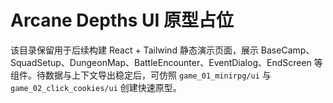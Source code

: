 # Arcane Depths UI 原型占位

该目录保留用于后续构建 React + Tailwind 静态演示页面，展示 BaseCamp、SquadSetup、DungeonMap、BattleEncounter、EventDialog、EndScreen 等组件。待数据与上下文导出稳定后，可仿照 `game_01_minirpg/ui` 与 `game_02_click_cookies/ui` 创建快速原型。
